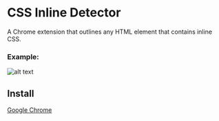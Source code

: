 # CSS Inline Detector


A Chrome extension that outlines any HTML element that contains inline CSS.


### Example:
![alt text](https://i.imgur.com/vNr2bJy.png)

## Install
[Google Chrome](https://chrome.google.com/webstore/detail/inline-css-detector/hckoijhjlgpbbmhmchbldfkdggfabico)
